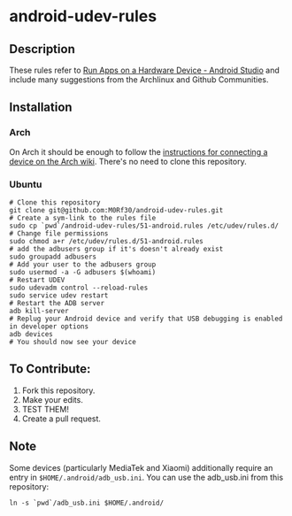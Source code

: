 # android-udev-rules

## Description

These rules refer to [Run Apps on a Hardware Device - Android Studio](https://developer.android.com/studio/run/device.html) and include many suggestions from the Archlinux and Github Communities.


## Installation

### Arch

On Arch it should be enough to follow the [instructions for connecting a device on the Arch wiki](https://wiki.archlinux.org/index.php/android#Connect_device). There's no need to clone this repository.


### Ubuntu

    # Clone this repository
    git clone git@github.com:M0Rf30/android-udev-rules.git
    # Create a sym-link to the rules file
    sudo cp `pwd`/android-udev-rules/51-android.rules /etc/udev/rules.d/
    # Change file permissions
    sudo chmod a+r /etc/udev/rules.d/51-android.rules
    # add the adbusers group if it's doesn't already exist
    sudo groupadd adbusers
    # Add your user to the adbusers group
    sudo usermod -a -G adbusers $(whoami)
    # Restart UDEV
    sudo udevadm control --reload-rules
    sudo service udev restart
    # Restart the ADB server
    adb kill-server
    # Replug your Android device and verify that USB debugging is enabled in developer options
    adb devices
    # You should now see your device


## To Contribute:

1. Fork this repository.
2. Make your edits.
3. TEST THEM!
4. Create a pull request.


## Note

Some devices (particularly MediaTek and Xiaomi) additionally require an entry in `$HOME/.android/adb_usb.ini`. You can use the adb_usb.ini from this repository:

    ln -s `pwd`/adb_usb.ini $HOME/.android/
